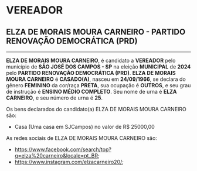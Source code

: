 # VEREADOR
## ELZA DE MORAIS MOURA CARNEIRO - PARTIDO RENOVAÇÃO DEMOCRÁTICA (PRD)
---
**ELZA DE MORAIS MOURA CARNEIRO**, é candidato a **VEREADOR** pelo município de **SÃO JOSÉ DOS CAMPOS - SP** na eleição **MUNICIPAL** de **2024** pelo **PARTIDO RENOVAÇÃO DEMOCRÁTICA (PRD)**.
**ELZA DE MORAIS MOURA CARNEIRO** é **CASADO(A)**, nasceu em **24/09/1966**, se declara do gênero **FEMININO** da cor/raça **PRETA**, sua ocupação é **OUTROS**, e seu grau de instrução é **ENSINO MÉDIO COMPLETO**.
Seu nome de urna é **ELZA CARNEIRO**, e seu número de urna é **25**.

Os bens declarados do candidato(a) ELZA DE MORAIS MOURA CARNEIRO são: 
- Casa (Uma casa em SJCampos) no valor de R$ 25000,00

As redes sociais de ELZA DE MORAIS MOURA CARNEIRO são:
- https://www.facebook.com/search/top?q=elza%20carneiro&locale=pt_BR;
- https://www.instagram.com/elzacarneiro20/;